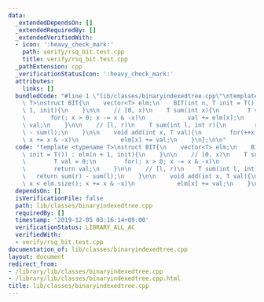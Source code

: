```yaml
---
data:
  _extendedDependsOn: []
  _extendedRequiredBy: []
  _extendedVerifiedWith:
  - icon: ':heavy_check_mark:'
    path: verify/rsq_bit.test.cpp
    title: verify/rsq_bit.test.cpp
  _pathExtension: cpp
  _verificationStatusIcon: ':heavy_check_mark:'
  attributes:
    links: []
  bundledCode: "#line 1 \"lib/classes/binaryindexedtree.cpp\"\ntemplate <typename\
    \ T>\nstruct BIT{\n    vector<T> elm;\n    BIT(int n, T init = T()) : elm(n +\
    \ 1, init){\n    }\n\n    // [0, x)\n    T sum(int x){\n        T val = 0;\n \
    \       for(; x > 0; x -= x & -x)\n            val += elm[x];\n        return\
    \ val;\n    }\n\n    // [l, r)\n    T sum(int l, int r){\n        return sum(r)\
    \ - sum(l);\n    }\n\n    void add(int x, T val){\n        for(++x; x < elm.size();\
    \ x += x & -x)\n            elm[x] += val;\n    }\n};\n\n"
  code: "template <typename T>\nstruct BIT{\n    vector<T> elm;\n    BIT(int n, T\
    \ init = T()) : elm(n + 1, init){\n    }\n\n    // [0, x)\n    T sum(int x){\n\
    \        T val = 0;\n        for(; x > 0; x -= x & -x)\n            val += elm[x];\n\
    \        return val;\n    }\n\n    // [l, r)\n    T sum(int l, int r){\n     \
    \   return sum(r) - sum(l);\n    }\n\n    void add(int x, T val){\n        for(++x;\
    \ x < elm.size(); x += x & -x)\n            elm[x] += val;\n    }\n};\n\n"
  dependsOn: []
  isVerificationFile: false
  path: lib/classes/binaryindexedtree.cpp
  requiredBy: []
  timestamp: '2019-12-05 03:16:14+09:00'
  verificationStatus: LIBRARY_ALL_AC
  verifiedWith:
  - verify/rsq_bit.test.cpp
documentation_of: lib/classes/binaryindexedtree.cpp
layout: document
redirect_from:
- /library/lib/classes/binaryindexedtree.cpp
- /library/lib/classes/binaryindexedtree.cpp.html
title: lib/classes/binaryindexedtree.cpp
---
```

